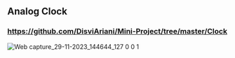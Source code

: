## Analog Clock
### https://github.com/DisviAriani/Mini-Project/tree/master/Clock
![Web capture_29-11-2023_144644_127 0 0 1](https://github.com/DisviAriani/Mini-Project/assets/115921593/eeb173a0-5020-467e-adec-c8b412af7671)
